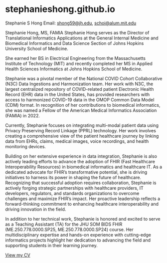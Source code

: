 # stephanieshong.github.io
Stephanie S Hong
Email: shong59@jh.edu, schoi@alum.mit.edu

Stephanie Hong, MS, FAMIA
Stephanie Hong serves as the Director of Translational Informatics Applications at the General Internal Medicine and Biomedical Informatics and Data Science Section of Johns Hopkins University School of Medicine.

She earned her BS in Electrical Engineering from the Massachusetts Institute of Technology (MIT) and recently completed her MS in Applied Health Sciences Informatics at Johns Hopkins School of Medicine.

Stephanie was a pivotal member of the National COVID Cohort Collaborative (N3C) Data Ingestions and Harmonization team. Her work with N3C, the largest centralized repository of COVID-related patient Electronic Health Record (EHR) data in the United States, has provided researchers with access to harmonized COVID-19 data in the OMOP Common Data Model (CDM) format. In recognition of her contributions to biomedical informatics, she was named a Fellow of the American Medical Informatics Association (FAMIA) in 2022.

Currently, Stephanie focuses on integrating multi-modal patient data using Privacy Preserving Record Linkage (PPRL) technology. Her work involves creating a comprehensive view of the patient healthcare journey by linking data from EHRs, claims, medical images, voice recordings, and health monitoring devices.

Building on her extensive experience in data integration, Stephanie is also actively leading efforts to advance the adoption of FHIR (Fast Healthcare Interoperability Resources) in biomedical informatics and healthcare IT. As a dedicated advocate for FHIR’s transformative potential, she is driving initiatives to harness its power in shaping the future of healthcare. Recognizing that successful adoption requires collaboration, Stephanie is actively forging strategic partnerships with healthcare providers, IT developers, regulators, and standards organizations to overcome challenges and maximize FHIR’s impact. Her proactive leadership reflects a forward-thinking commitment to enhancing healthcare interoperability and driving innovation in the field.

In addition to her technical work, Stephanie is honored and excited to serve as a Teaching Assistant (TA) for the JHU SOM BIDS FHIR (ME.250.778.0000.SP25, ME.250.778.0000.SP24) course. Her multidisciplinary expertise and hands-on experience with cutting-edge informatics projects highlight her dedication to advancing the field and supporting students in their learning journey.

<a href="cv.pdf" target="_blank">View my CV</a>
